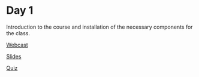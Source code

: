 # Day 1
Introduction to the course and installation of the necessary components for the class. 

[Webcast](https://www.youtube.com/watch?v=RUrXA9koSCw&t=26s)

[Slides](https://docs.google.com/a/berkeley.edu/presentation/d/1RJvvZ2MUi3OKO1gF8X92AWYLg9Xb2ZfsSpAeM-6eqEk/edit?usp=sharing)

[Quiz](https://goo.gl/forms/moXHmopQmgXzH6h32)
